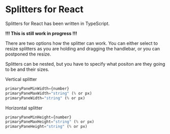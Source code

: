 # Splitters for React

Splitters for React has been written in TypeScript.

<b> !!! This is still work in progress !!! </b>

There are two options how the splitter can work.
You can either select to resize splitters as you are holding and dragging the handlebar, or you can
postponed the resize.

Splitters can be nested, but you have to specify what positon are they going to be and their sizes.

Vertical splitter
```js
primaryPaneMinWidth={number}
primaryPaneMaxWidth="string" (% or px)
primaryPaneWidth="string" (% or px)

```

Horizontal splitter
```js
primaryPaneMinHeight={number}
primaryPaneMaxHeight="string" (% or px)
primaryPaneHeight="string" (% or px)
```